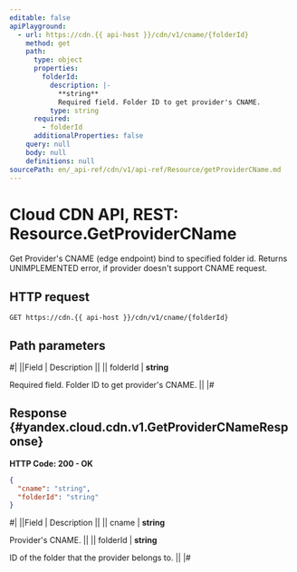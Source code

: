 ```yaml
---
editable: false
apiPlayground:
  - url: https://cdn.{{ api-host }}/cdn/v1/cname/{folderId}
    method: get
    path:
      type: object
      properties:
        folderId:
          description: |-
            **string**
            Required field. Folder ID to get provider's CNAME.
          type: string
      required:
        - folderId
      additionalProperties: false
    query: null
    body: null
    definitions: null
sourcePath: en/_api-ref/cdn/v1/api-ref/Resource/getProviderCName.md
---
```


# Cloud CDN API, REST: Resource.GetProviderCName

Get Provider's CNAME (edge endpoint) bind to specified folder id.
Returns UNIMPLEMENTED error, if provider doesn't support CNAME request.

## HTTP request

```
GET https://cdn.{{ api-host }}/cdn/v1/cname/{folderId}
```

## Path parameters

#|
||Field | Description ||
|| folderId | **string**

Required field. Folder ID to get provider's CNAME. ||
|#

## Response {#yandex.cloud.cdn.v1.GetProviderCNameResponse}

**HTTP Code: 200 - OK**

```json
{
  "cname": "string",
  "folderId": "string"
}
```

#|
||Field | Description ||
|| cname | **string**

Provider's CNAME. ||
|| folderId | **string**

ID of the folder that the provider belongs to. ||
|#